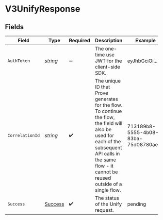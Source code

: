 # V3UnifyResponse


## Fields

| Field                                                                                                                                                                                                    | Type                                                                                                                                                                                                     | Required                                                                                                                                                                                                 | Description                                                                                                                                                                                              | Example                                                                                                                                                                                                  |
| -------------------------------------------------------------------------------------------------------------------------------------------------------------------------------------------------------- | -------------------------------------------------------------------------------------------------------------------------------------------------------------------------------------------------------- | -------------------------------------------------------------------------------------------------------------------------------------------------------------------------------------------------------- | -------------------------------------------------------------------------------------------------------------------------------------------------------------------------------------------------------- | -------------------------------------------------------------------------------------------------------------------------------------------------------------------------------------------------------- |
| `AuthToken`                                                                                                                                                                                              | *string*                                                                                                                                                                                                 | :heavy_minus_sign:                                                                                                                                                                                       | The one-time use JWT for the client-side SDK.                                                                                                                                                            | eyJhbGciOi...                                                                                                                                                                                            |
| `CorrelationId`                                                                                                                                                                                          | *string*                                                                                                                                                                                                 | :heavy_check_mark:                                                                                                                                                                                       | The unique ID that Prove generates for the flow. To continue the flow, the field will also be used for each of the subsequent API calls in the same flow - it cannot be reused outside of a single flow. | 713189b8-5555-4b08-83ba-75d08780aebd                                                                                                                                                                     |
| `Success`                                                                                                                                                                                                | [Success](../../Models/Components/Success.md)                                                                                                                                                            | :heavy_check_mark:                                                                                                                                                                                       | The status of the Unify request.                                                                                                                                                                         | pending                                                                                                                                                                                                  |